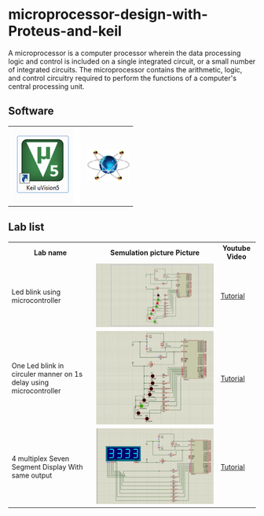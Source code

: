 # microprocessor-design-with-Proteus-and-keil

A microprocessor is a computer processor wherein the data processing logic and control is included on a single integrated circuit, or a small number of integrated circuits. The microprocessor contains the arithmetic, logic, and control circuitry required to perform the functions of a computer's central processing unit.



## Software
<table>
  <tr>
    <td><img src="./img/k.png"></img> </td>
     <td><img src="./img/p.png"></img>  </td>
     </tr>
  </table>
  
  ## Lab list 
  <table>
  <tr>
     <th> Lab name </th>
    <th> Semulation picture Picture </th>
   <th> Youtube Video </th>
  </tr>
     <tr>
     <td>  Led blink using microcontroller </td>
     <td><img src="./lab1/lab1.png"></img>  </td>
     <td><a href="https://youtu.be/Dnk83pcP2no"> Tutorial </td>
     </tr>
      <tr>
     <td> One Led blink in circuler manner on 1s delay using microcontroller </td>
     <td><img src="./lab 2/LED2.PNG"></img>  </td>
      <td><a href="https://youtu.be/DreXOVcRsec"> Tutorial </td>
     </tr>
     <tr>
     <td> 4 multiplex Seven Segment Display With same output </td>
     <td><img src="./lab3/3.PNG"></img>  </td>
      <td><a href="https://youtu.be/6ktwKmjAvAk"> Tutorial </td>
     </tr>
  </table>
